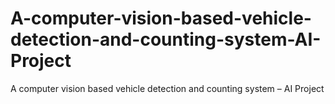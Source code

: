 # A-computer-vision-based-vehicle-detection-and-counting-system-AI-Project
A computer vision based vehicle detection and counting system – AI Project
